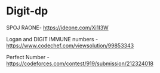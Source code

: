 # Digit-dp
SPOJ RAONE- https://ideone.com/Xi1I3W

Logan and DIGIT IMMUNE numbers - https://www.codechef.com/viewsolution/99853343


 Perfect Number - https://codeforces.com/contest/919/submission/212324018
